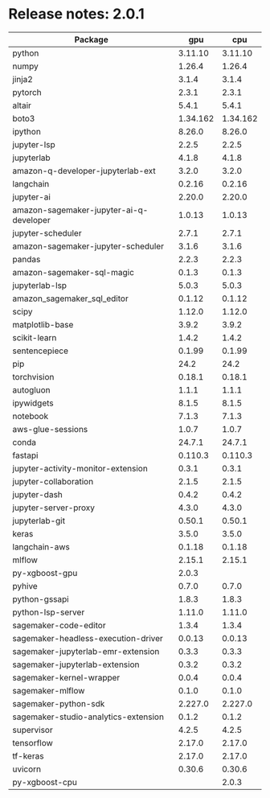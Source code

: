 # Release notes: 2.0.1

Package | gpu| cpu
---|---|---
python|3.11.10|3.11.10
numpy|1.26.4|1.26.4
jinja2|3.1.4|3.1.4
pytorch|2.3.1|2.3.1
altair|5.4.1|5.4.1
boto3|1.34.162|1.34.162
ipython|8.26.0|8.26.0
jupyter-lsp|2.2.5|2.2.5
jupyterlab|4.1.8|4.1.8
amazon-q-developer-jupyterlab-ext|3.2.0|3.2.0
langchain|0.2.16|0.2.16
jupyter-ai|2.20.0|2.20.0
amazon-sagemaker-jupyter-ai-q-developer|1.0.13|1.0.13
jupyter-scheduler|2.7.1|2.7.1
amazon-sagemaker-jupyter-scheduler|3.1.6|3.1.6
pandas|2.2.3|2.2.3
amazon-sagemaker-sql-magic|0.1.3|0.1.3
jupyterlab-lsp|5.0.3|5.0.3
amazon_sagemaker_sql_editor|0.1.12|0.1.12
scipy|1.12.0|1.12.0
matplotlib-base|3.9.2|3.9.2
scikit-learn|1.4.2|1.4.2
sentencepiece|0.1.99|0.1.99
pip|24.2|24.2
torchvision|0.18.1|0.18.1
autogluon|1.1.1|1.1.1
ipywidgets|8.1.5|8.1.5
notebook|7.1.3|7.1.3
aws-glue-sessions|1.0.7|1.0.7
conda|24.7.1|24.7.1
fastapi|0.110.3|0.110.3
jupyter-activity-monitor-extension|0.3.1|0.3.1
jupyter-collaboration|2.1.5|2.1.5
jupyter-dash|0.4.2|0.4.2
jupyter-server-proxy|4.3.0|4.3.0
jupyterlab-git|0.50.1|0.50.1
keras|3.5.0|3.5.0
langchain-aws|0.1.18|0.1.18
mlflow|2.15.1|2.15.1
py-xgboost-gpu|2.0.3| 
pyhive|0.7.0|0.7.0
python-gssapi|1.8.3|1.8.3
python-lsp-server|1.11.0|1.11.0
sagemaker-code-editor|1.3.4|1.3.4
sagemaker-headless-execution-driver|0.0.13|0.0.13
sagemaker-jupyterlab-emr-extension|0.3.3|0.3.3
sagemaker-jupyterlab-extension|0.3.2|0.3.2
sagemaker-kernel-wrapper|0.0.4|0.0.4
sagemaker-mlflow|0.1.0|0.1.0
sagemaker-python-sdk|2.227.0|2.227.0
sagemaker-studio-analytics-extension|0.1.2|0.1.2
supervisor|4.2.5|4.2.5
tensorflow|2.17.0|2.17.0
tf-keras|2.17.0|2.17.0
uvicorn|0.30.6|0.30.6
py-xgboost-cpu| |2.0.3
